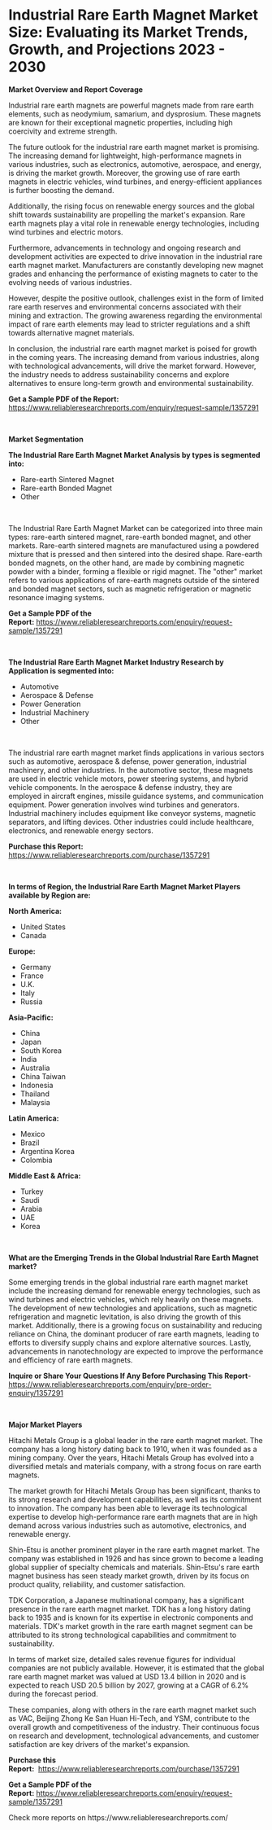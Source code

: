 <p><h1>Industrial Rare Earth Magnet Market Size: Evaluating its Market Trends, Growth, and Projections 2023 - 2030</h1></p><p><strong>Market Overview and Report Coverage</strong></p>
<p><p>Industrial rare earth magnets are powerful magnets made from rare earth elements, such as neodymium, samarium, and dysprosium. These magnets are known for their exceptional magnetic properties, including high coercivity and extreme strength.</p><p>The future outlook for the industrial rare earth magnet market is promising. The increasing demand for lightweight, high-performance magnets in various industries, such as electronics, automotive, aerospace, and energy, is driving the market growth. Moreover, the growing use of rare earth magnets in electric vehicles, wind turbines, and energy-efficient appliances is further boosting the demand.</p><p>Additionally, the rising focus on renewable energy sources and the global shift towards sustainability are propelling the market's expansion. Rare earth magnets play a vital role in renewable energy technologies, including wind turbines and electric motors.</p><p>Furthermore, advancements in technology and ongoing research and development activities are expected to drive innovation in the industrial rare earth magnet market. Manufacturers are constantly developing new magnet grades and enhancing the performance of existing magnets to cater to the evolving needs of various industries.</p><p>However, despite the positive outlook, challenges exist in the form of limited rare earth reserves and environmental concerns associated with their mining and extraction. The growing awareness regarding the environmental impact of rare earth elements may lead to stricter regulations and a shift towards alternative magnet materials.</p><p>In conclusion, the industrial rare earth magnet market is poised for growth in the coming years. The increasing demand from various industries, along with technological advancements, will drive the market forward. However, the industry needs to address sustainability concerns and explore alternatives to ensure long-term growth and environmental sustainability.</p></p>
<p><strong>Get a Sample PDF of the Report:</strong> <a href="https://www.reliableresearchreports.com/enquiry/request-sample/1357291">https://www.reliableresearchreports.com/enquiry/request-sample/1357291</a></p>
<p>&nbsp;</p>
<p><strong>Market Segmentation</strong></p>
<p><strong>The Industrial Rare Earth Magnet Market Analysis by types is segmented into:</strong></p>
<p><ul><li>Rare-earth Sintered Magnet</li><li>Rare-earth Bonded Magnet</li><li>Other</li></ul></p>
<p>&nbsp;</p>
<p><p>The Industrial Rare Earth Magnet Market can be categorized into three main types: rare-earth sintered magnet, rare-earth bonded magnet, and other markets. Rare-earth sintered magnets are manufactured using a powdered mixture that is pressed and then sintered into the desired shape. Rare-earth bonded magnets, on the other hand, are made by combining magnetic powder with a binder, forming a flexible or rigid magnet. The "other" market refers to various applications of rare-earth magnets outside of the sintered and bonded magnet sectors, such as magnetic refrigeration or magnetic resonance imaging systems.</p></p>
<p><strong>Get a Sample PDF of the Report:</strong>&nbsp;<a href="https://www.reliableresearchreports.com/enquiry/request-sample/1357291">https://www.reliableresearchreports.com/enquiry/request-sample/1357291</a></p>
<p>&nbsp;</p>
<p><strong>The Industrial Rare Earth Magnet Market Industry Research by Application is segmented into:</strong></p>
<p><ul><li>Automotive</li><li>Aerospace & Defense</li><li>Power Generation</li><li>Industrial Machinery</li><li>Other</li></ul></p>
<p>&nbsp;</p>
<p><p>The industrial rare earth magnet market finds applications in various sectors such as automotive, aerospace & defense, power generation, industrial machinery, and other industries. In the automotive sector, these magnets are used in electric vehicle motors, power steering systems, and hybrid vehicle components. In the aerospace & defense industry, they are employed in aircraft engines, missile guidance systems, and communication equipment. Power generation involves wind turbines and generators. Industrial machinery includes equipment like conveyor systems, magnetic separators, and lifting devices. Other industries could include healthcare, electronics, and renewable energy sectors.</p></p>
<p><strong>Purchase this Report:</strong>&nbsp; <a href="https://www.reliableresearchreports.com/purchase/1357291">https://www.reliableresearchreports.com/purchase/1357291</a></p>
<p>&nbsp;</p>
<p><strong>In terms of Region, the Industrial Rare Earth Magnet Market Players available by Region are:</strong></p>
<p>
    <p> <strong> North America: </strong>
        <ul>
            <li>United States</li>
            <li>Canada</li>
        </ul>
        </p> 
    <p> <strong> Europe: </strong>
        <ul>
            <li>Germany</li>
            <li>France</li>
            <li>U.K.</li>
            <li>Italy</li>
            <li>Russia</li>
        </ul>
        </p> 
    <p> <strong> Asia-Pacific: </strong>
        <ul>
            <li>China</li>
            <li>Japan</li>
            <li>South Korea</li>
            <li>India</li>
            <li>Australia</li>
            <li>China Taiwan</li>
            <li>Indonesia</li>
            <li>Thailand</li>
            <li>Malaysia</li>
        </ul>
        </p> 
    <p> <strong> Latin America: </strong>
        <ul>
            <li>Mexico</li>
            <li>Brazil</li>
            <li>Argentina Korea</li>
            <li>Colombia</li>
        </ul>
        </p> 
    <p> <strong> Middle East & Africa: </strong>
        <ul>
            <li>Turkey</li>
            <li>Saudi</li>
            <li>Arabia</li>
            <li>UAE</li>
            <li>Korea</li>
        </ul>
    </p>
    </p>
<p>&nbsp;</p>
<p><strong>What are the Emerging Trends in the Global Industrial Rare Earth Magnet market?</strong></p>
<p><p>Some emerging trends in the global industrial rare earth magnet market include the increasing demand for renewable energy technologies, such as wind turbines and electric vehicles, which rely heavily on these magnets. The development of new technologies and applications, such as magnetic refrigeration and magnetic levitation, is also driving the growth of this market. Additionally, there is a growing focus on sustainability and reducing reliance on China, the dominant producer of rare earth magnets, leading to efforts to diversify supply chains and explore alternative sources. Lastly, advancements in nanotechnology are expected to improve the performance and efficiency of rare earth magnets.</p></p>
<p><strong>Inquire or Share Your Questions If Any Before Purchasing This Report</strong>- <a href="https://www.reliableresearchreports.com/enquiry/pre-order-enquiry/1357291">https://www.reliableresearchreports.com/enquiry/pre-order-enquiry/1357291</a></p>
<p>&nbsp;</p>
<p><strong>Major Market Players</strong></p>
<p><p>Hitachi Metals Group is a global leader in the rare earth magnet market. The company has a long history dating back to 1910, when it was founded as a mining company. Over the years, Hitachi Metals Group has evolved into a diversified metals and materials company, with a strong focus on rare earth magnets.</p><p>The market growth for Hitachi Metals Group has been significant, thanks to its strong research and development capabilities, as well as its commitment to innovation. The company has been able to leverage its technological expertise to develop high-performance rare earth magnets that are in high demand across various industries such as automotive, electronics, and renewable energy.</p><p>Shin-Etsu is another prominent player in the rare earth magnet market. The company was established in 1926 and has since grown to become a leading global supplier of specialty chemicals and materials. Shin-Etsu's rare earth magnet business has seen steady market growth, driven by its focus on product quality, reliability, and customer satisfaction.</p><p>TDK Corporation, a Japanese multinational company, has a significant presence in the rare earth magnet market. TDK has a long history dating back to 1935 and is known for its expertise in electronic components and materials. TDK's market growth in the rare earth magnet segment can be attributed to its strong technological capabilities and commitment to sustainability.</p><p>In terms of market size, detailed sales revenue figures for individual companies are not publicly available. However, it is estimated that the global rare earth magnet market was valued at USD 13.4 billion in 2020 and is expected to reach USD 20.5 billion by 2027, growing at a CAGR of 6.2% during the forecast period.</p><p>These companies, along with others in the rare earth magnet market such as VAC, Beijing Zhong Ke San Huan Hi-Tech, and YSM, contribute to the overall growth and competitiveness of the industry. Their continuous focus on research and development, technological advancements, and customer satisfaction are key drivers of the market's expansion.</p></p>
<p><strong>Purchase this Report:</strong>&nbsp;&nbsp;<a href="https://www.reliableresearchreports.com/purchase/1357291">https://www.reliableresearchreports.com/purchase/1357291</a></p>
<p></p>
<p><strong>Get a Sample PDF of the Report:</strong>&nbsp;<a href="https://www.reliableresearchreports.com/enquiry/request-sample/1357291">https://www.reliableresearchreports.com/enquiry/request-sample/1357291</a></p>
<p>Check more reports on https://www.reliableresearchreports.com/</p>